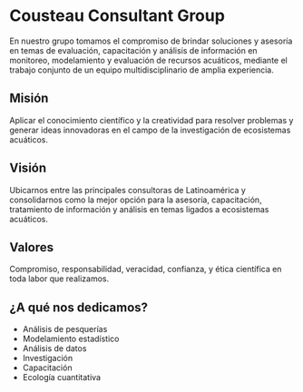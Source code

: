 # Cousteau Consultant Group

En nuestro grupo tomamos el compromiso de brindar soluciones y asesoría en temas de evaluación, capacitación y análisis de información en monitoreo, modelamiento y evaluación de recursos acuáticos, mediante el trabajo conjunto de un equipo multidisciplinario de amplia experiencia.

## Misión

Aplicar el conocimiento científico y la creatividad para resolver problemas y generar ideas innovadoras en el campo de la investigación de ecosistemas acuáticos.

## Visión

Ubicarnos entre las principales consultoras de Latinoamérica y consolidarnos como la mejor opción para la asesoría, capacitación, tratamiento de información y análisis en temas ligados a ecosistemas acuáticos.

## Valores

Compromiso, responsabilidad, veracidad, confianza, y ética científica en toda labor que realizamos.

## ¿A qué nos dedicamos?

-   Análisis de pesquerías
-   Modelamiento estadístico
-   Análisis de datos
-   Investigación
-   Capacitación
-   Ecología cuantitativa
